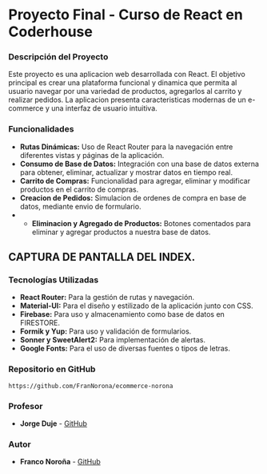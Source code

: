 # Proyecto Final - Curso de React en Coderhouse

### Descripción del Proyecto
Este proyecto es una aplicacion web desarrollada con React. El objetivo principal es crear una plataforma funcional y dinamica que permita al usuario navegar por una variedad de productos, agregarlos al carrito y realizar pedidos. La aplicacion presenta caracteristicas modernas de un e-commerce y una interfaz de usuario intuitiva.

### Funcionalidades
* **Rutas Dinámicas:** Uso de React Router para la navegación entre diferentes vistas y páginas de la aplicación.
* **Consumo de Base de Datos:** Integración con una base de datos externa para obtener, eliminar, actualizar y mostrar datos en tiempo real.
* **Carrito de Compras:** Funcionalidad para agregar, eliminar y modificar productos en el carrito de compras.
* **Creacion de Pedidos:** Simulacion de ordenes de compra en base de datos, mediante envio de formulario.
* * **Eliminacion y Agregado de Productos:** Botones comentados para eliminar y agregar productos a nuestra base de datos.

## CAPTURA DE PANTALLA DEL INDEX.

### Tecnologías Utilizadas
* **React Router:** Para la gestión de rutas y navegación.
* **Material-UI:** Para el diseño y estilizado de la aplicación junto con CSS.
* **Firebase:** Para uso y almacenamiento como base de datos en FIRESTORE.
* **Formik y Yup:** Para uso y validación de formularios.
* **Sonner y SweetAlert2:** Para implementación de alertas.
* **Google Fonts:** Para el uso de diversas fuentes o tipos de letras.

### Repositorio en GitHub
```
https://github.com/FranNorona/ecommerce-norona
```

### Profesor
* **Jorge Duje** - [GitHub](https://github.com/jorgeduje)

### Autor
* **Franco Noroña** - [GitHub](https://github.com/FranNorona)
